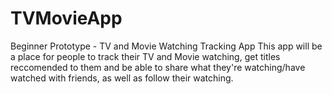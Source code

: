 # TVMovieApp
Beginner Prototype - TV and Movie Watching Tracking App
This app will be a place for people to track their TV and Movie watching, get titles reccomended to them and be able to share what they're watching/have watched with friends, as well as follow their watching.
